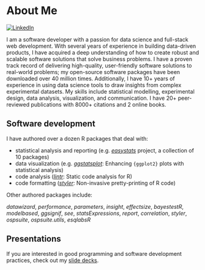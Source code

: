 # About Me

<!-- [![Twitter Follow](https://img.shields.io/twitter/follow/patilindrajeets?label=%20%40IndrajeetPatil&style=flat-square&labelColor=2196F3&logo=twitter&logoColor=white&colorB=0D47A1)](https://twitter.com/patilindrajeets) 
[![Research gate](https://img.shields.io/badge/-Research%20Gate-green.svg?style=flat-square&logo=researchgate&logoColor=white&colorB=616161&labelColor=00BFA5)](https://www.researchgate.net/profile/Indrajeet-Patil-2) -->
[![LinkedIn](https://img.shields.io/badge/LinkedIn-0077B5?style=for-the-badge&logo=linkedin&logoColor=white)](https://www.linkedin.com/in/indrajeet-patil-397865174/)

I am a software developer with a passion for data science and full-stack web development. With several years of experience in building data-driven products, I have acquired a deep understanding of how to create robust and scalable software solutions that solve business problems. I have a proven track record of delivering high-quality, user-friendly software solutions to real-world problems; my open-source software packages have been downloaded over 40 million times.  Additionally, I have 10+ years of experience in using data science tools to draw insights from complex experimental datasets.  My skills include statistical modelling, experimental design, data analysis, visualization, and communication. I have 20+ peer-reviewed publications with 8000+ citations and 2 online books.

## Software development

I have authored over a dozen R packages that deal with:

- statistical analysis and reporting (e.g. [*easystats*](https://easystats.github.io/easystats/) project, a collection of 10 packages)
- data visualization (e.g. [*ggstatsplot*](https://github.com/IndrajeetPatil/ggstatsplot): Enhancing `{ggplot2}` plots with statistical analysis)
- code analysis ([*lintr*](https://lintr.r-lib.org/): Static code analysis for R)
- code formatting ([*styler*](https://styler.r-lib.org/): Non-invasive pretty-printing of R code)

<!-- - interactive web applications -->

Other authored packages include:

*datawizard*, *performance*, *parameters*, *insight*, *effectsize*, *bayestestR*, *modelbased*,
*ggsignif*, *see*, *statsExpressions*, *report*, *correlation*, *styler*, *ospsuite*, *ospsuite.utils*, *esqlabsR*

## Presentations

If you are interested in good programming and software development practices, check out my [slide decks](https://sites.google.com/site/indrajeetspatilmorality/presentations).
